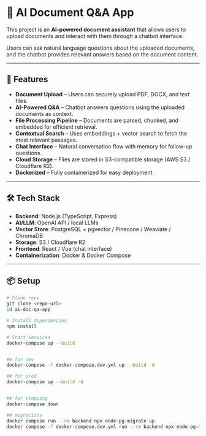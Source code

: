 # 📄 AI Document Q&A App

This project is an **AI-powered document assistant** that allows users to upload documents and interact with them through a chatbot interface.

Users can ask natural language questions about the uploaded documents, and the chatbot provides relevant answers based on the document content.

---

## 🚀 Features

- **Document Upload** – Users can securely upload PDF, DOCX, and text files.
- **AI-Powered Q&A** – Chatbot answers questions using the uploaded documents as context.
- **File Processing Pipeline** – Documents are parsed, chunked, and embedded for efficient retrieval.
- **Contextual Search** – Uses embeddings + vector search to fetch the most relevant passages.
- **Chat Interface** – Natural conversation flow with memory for follow-up questions.
- **Cloud Storage** – Files are stored in S3-compatible storage (AWS S3 / Cloudflare R2).
- **Dockerized** – Fully containerized for easy deployment.

---

## 🛠️ Tech Stack

- **Backend**: Node.js (TypeScript, Express)
- **AI/LLM**: OpenAI API / local LLMs
- **Vector Store**: PostgreSQL + pgvector / Pinecone / Weaviate / ChromaDB
- **Storage**: S3 / Cloudflare R2
- **Frontend**: React / Vue (chat interface)
- **Containerization**: Docker & Docker Compose

---

## 📦 Setup

```bash
# Clone repo
git clone <repo-url>
cd ai-doc-qa-app

# Install dependencies
npm install

# Start services
docker-compose up --build


## for dev
docker-compose -f docker-compose.dev.yml up --build -d

## for prod
docker-compose up --build -d


## for stopping
docker-compose down

## migrations
docker compose run --rm backend npx node-pg-migrate up
docker compose -f docker-compose.dev.yml run --rm backend npx node-pg-migrate up
```
